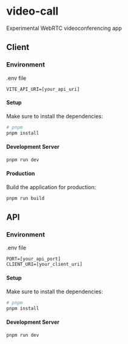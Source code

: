# video-call

Experimental WebRTC videoconferencing app

## Client

### Environment

.env file

```
VITE_API_URI=[your_api_uri]
```

#### Setup

Make sure to install the dependencies:

```bash
# pnpm
pnpm install
```

#### Development Server

```bash
pnpm run dev
```

#### Production

Build the application for production:

```bash
pnpm run build
```

## API

### Environment

.env file

```
PORT=[your_api_port]
CLIENT_URI=[your_client_uri]
```

#### Setup

Make sure to install the dependencies:

```bash
# pnpm
pnpm install
```

#### Development Server

```bash
pnpm run dev
```
